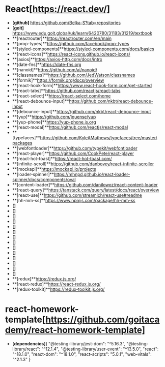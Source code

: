 # **React**[https://react.dev/]

- **[github]** https://github.com/Belka-S?tab=repositories
- **[goit]** https://www.edu.goit.global/uk/learn/6420780/31183/31219/textbook
- **[reactrouter]**https://reactrouter.com/en/main
- **[prop-types]**https://github.com/facebook/prop-types
- **[styled-components]**https://styled-components.com/docs/basics
- **[react-icons]**https://react-icons.github.io/react-icons/
- **[axios]**https://axios-http.com/docs/intro
- **[date-fns]**https://date-fns.org
- **[nanoid]**https://github.com/ai/nanoid/
- **[classnames]**https://github.com/JedWatson/classnames
- **[formik]**https://formik.org/docs/overview
- **[react-hook-form]**https://www.react-hook-form.com/get-started
- **[react-tabs]**https://github.com/reactjs/react-tabs
- **[react-select]**https://react-select.com/home
- **[react-debounce-input]**https://github.com/nkbt/react-debounce-input
- **[debounce-input]**https://github.com/nkbt/react-debounce-input
- **[yup]**https://github.com/jquense/yup
- **[yup-phone]**https://yup-phone.js.org
- **[react-modal]**https://github.com/reactjs/react-modal
- **[typefaces]**https://github.com/KyleAMathews/typefaces/tree/master/packages
- **[webfontloader]**https://github.com/typekit/webfontloader
- **[react-player]**https://github.com/CookPete/react-player
- **[react-hot-toast]**https://react-hot-toast.com/
- **[infinite-scroll]**https://github.com/danbovey/react-infinite-scroller
- **[mockapi]**https://mockapi.io/projects
- **[loader-spinner]**https://mhnpd.github.io/react-loader-spinner/docs/components/oval
- **[content-loader]**https://github.com/danilowoz/react-content-loader
- **[react-query]**https://tanstack.com/query/latest/docs/react/overview
- **[react-use]**https://github.com/streamich/react-use#readme
- **[hh-mm-ss]**https://www.npmjs.com/package/hh-mm-ss
- **[]**
- **[]**
- **[]**
- **[]**
- **[]**
- **[]**
- **[]**
- **[]**
- **[]**
- **[]**
- **[]**
- **[]**
- **[]**
- **[]**
- **[redux]**https://redux.js.org/
- **[react-redux]**https://react-redux.js.org/
- **[redux-toolkit]**https://redux-toolkit.js.org/

# **react-homework-template**[https://github.com/goitacademy/react-homework-template]

- **[dependencies]**{ "@testing-library/jest-dom": "^5.16.3",
  "@testing-library/react": "^12.1.4", "@testing-library/user-event": "^13.5.0",
  "react": "^18.1.0", "react-dom": "^18.1.0", "react-scripts": "5.0.1",
  "web-vitals": "^2.1.3" }
